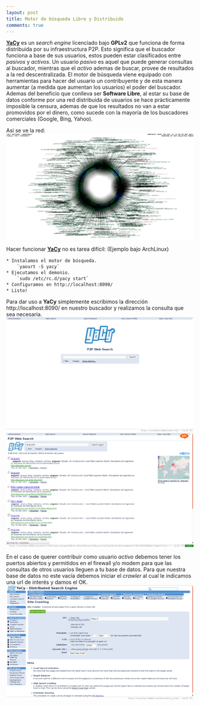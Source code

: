 ```yaml
---
layout: post
title: Motor de búsqueda Libre y Distribuido
comments: true
---
```

[__YaCy__](http://yacy.net) es un _search engine_ licenciado bajo __GPLv2__ que funciona de forma distribuida por su infraestructura P2P. Esto significa que el buscador funciona a base de sus usuarios, estos pueden estar clasificados entre _pasivos_ y _activos_. Un usuario _pasivo_ es aquel que puede generar consultas al buscador, mientras que el _activo_ ademas de buscar, provee de resultados a la red descentralizada. El motor de búsqueda viene equipado con herramientas para hacer del usuario un contribuyente y de esta manera aumentar (a medida que aumentan los usuarios) el poder del buscador.
Ademas del beneficio que conlleva ser __Software Libre__, al estar su base de datos conforme por una red distribuida de usuarios se hace prácticamente imposible la censura, ademas de que los resultados no van a estar promovidos por el dinero, como sucede con la mayoría de los buscadores comerciales (Google, Bing, Yahoo).

Asi se ve la red:
[![YaCy](content/images/NetworkPicture.png)](content/images/NetworkPicture.png)

Hacer funcionar [__YaCy__](http://yacy.net) no es tarea difícil:
(Ejemplo bajo ArchLinux)

    * Instalamos el motor de búsqueda.
        `yaourt -S yacy`
    * Ejecutamos el demonio.
        `sudo /etc/rc.d/yacy start`
    * Configuramos en http://localhost:8090/
    * Listo!

Para dar uso a __YaCy__ simplemente escribimos la dirección http://localhost:8090/ en nuestro buscador y realizamos la consulta que sea necesaria.
[![YaCy](content/images/2011-12-02-210415_1276x777_scrot.png)](content/images/2011-12-02-210415_1276x777_scrot.png)
[![YaCy](content/images/2011-12-02-205023_1276x777_scrot.png)](content/images/2011-12-02-205023_1276x777_scrot.png)

En el caso de querer contribuir como usuario _activo_ debemos tener los puertos abiertos y permitidos en el firewall y/o modem para que las consultas de otros usuarios lleguen a tu base de datos. Para que nuestra base de datos no este vacía debemos iniciar el _crawler_ al cual le indicamos una url de interés y damos el OK.
[![YaCy](content/images/2011-12-13-150938_1276x777_scrot.png)](content/images/2011-12-13-150938_1276x777_scrot.png)
